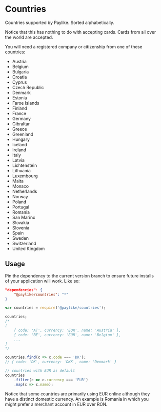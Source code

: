 # Countries

Countries supported by Paylike. Sorted alphabetically.

Notice that this has nothing to do with accepting cards. Cards from all over
the world are accepted.

You will need a registered company or citizenship from one of these countries:

- Austria
- Belgium
- Bulgaria
- Croatia
- Cyprus
- Czech Republic
- Denmark
- Estonia
- Faroe Islands
- Finland
- France
- Germany
- Gibraltar
- Greece
- Greenland
- Hungary
- Iceland
- Ireland
- Italy
- Latvia
- Lichtenstein
- Lithuania
- Luxembourg
- Malta
- Monaco
- Netherlands
- Norway
- Poland
- Portugal
- Romania
- San Marino
- Slovakia
- Slovenia
- Spain
- Sweden
- Switzerland
- United Kingdom

## Usage

Pin the dependency to the current version branch to ensure future installs of
your application will work. Like so:

```json
"dependencies": {
	"@paylike/countries": "*"
}
```

```js
var countries = require('@paylike/countries');

countries;
/*
[
	{ code: 'AT', currency: 'EUR', name: 'Austria' },
	{ code: 'BE', currency: 'EUR', name: 'Belgium' },
	...
]
*/

countries.find(c => c.code === 'DK');
// { code: 'DK', currency: 'DKK', name: 'Denmark' }

// countries with EUR as default
countries
	.filter(c => c.currency === 'EUR')
	.map(c => c.name);
```

Notice that some countries are primarily using EUR online although they have a
distinct domestic currency. An example is Romania in which you might prefer a
merchant account in EUR over RON.
